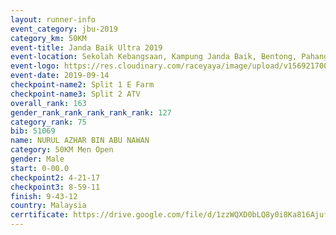 ```yaml
---
layout: runner-info 
event_category: jbu-2019 
category_km: 50KM 
event-title: Janda Baik Ultra 2019 
event-location: Sekolah Kebangsaan, Kampung Janda Baik, Bentong, Pahang, Malaysia 
event-logo: https://res.cloudinary.com/raceyaya/image/upload/v1569217009/logo/janda-baik_vch1pc.jpg 
event-date: 2019-09-14 
checkpoint-name2: Split 1 E Farm 
checkpoint-name3: Split 2 ATV 
overall_rank: 163
gender_rank_rank_rank_rank_rank: 127
category_rank: 75
bib: 51069
name: NURUL AZHAR BIN ABU NAWAN
category: 50KM Men Open
gender: Male
start: 0-00.0
checkpoint2: 4-21-17
checkpoint3: 8-59-11
finish: 9-43-12
country: Malaysia
cerrtificate: https://drive.google.com/file/d/1zzWQXD0bLQ8y0i8Ka816AjufPGpO_2c7/view?usp=sharing
---
```

